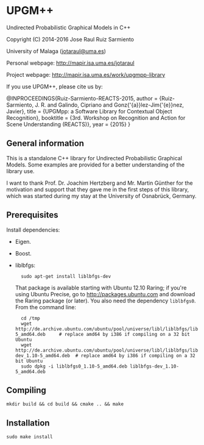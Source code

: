 UPGM++
======

Undirected Probabilistic Graphical Models in C++ 
 
Copyright (C) 2014-2016 Jose Raul Ruiz Sarmiento 

University of Malaga (jotaraul@uma.es)
 
Personal webpage: http://mapir.isa.uma.es/jotaraul

Project webpage: http://mapir.isa.uma.es/work/upgmpp-library

If you use UPGM++, please cite us by:

@INPROCEEDINGS{Ruiz-Sarmiento-REACTS-2015,
author = {Ruiz-Sarmiento, J. R. and Galindo, Cipriano and Gonz{\'{a}}lez-Jim{\'{e}}nez, Javier},
title = {UPGMpp: a Software Library for Contextual Object Recognition},
booktitle = {3rd. Workshop on Recognition and Action for Scene Understanding (REACTS)},
year = {2015}
}

General information
-------------------

This is a standalone C++ library for Undirected Probabilistic Graphical Models. Some examples are provided for a better understanding of the library use.

I want to thank Prof. Dr. Joachim Hertzberg and Mr. Martin Günther for the motivation and support that they gave me in the first steps of this library, which was started during my stay at the University of Osnabrück, Germany.

Prerequisites
-------------

Install dependencies:
- Eigen.
- Boost.
- liblbfgs:

        sudo apt-get install liblbfgs-dev

  That package is available starting with Ubuntu 12.10 Raring; if you're using
  Ubuntu Precise, go to http://packages.ubuntu.com and download the Raring
  package (or later). You also need the dependency `liblbfgs0`. From the command line:

        cd /tmp
        wget http://de.archive.ubuntu.com/ubuntu/pool/universe/libl/liblbfgs/liblbfgs0_1.10-5_amd64.deb     # replace amd64 by i386 if compiling on a 32 bit Ubuntu
        wget http://de.archive.ubuntu.com/ubuntu/pool/universe/libl/liblbfgs/liblbfgs-dev_1.10-5_amd64.deb  # replace amd64 by i386 if compiling on a 32 bit Ubuntu
        sudo dpkg -i liblbfgs0_1.10-5_amd64.deb liblbfgs-dev_1.10-5_amd64.deb


Compiling
---------

    mkdir build && cd build && cmake .. && make

Installation
------------

    sudo make install
